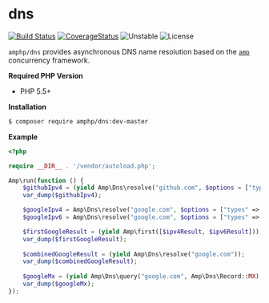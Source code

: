 # dns

[![Build Status](https://img.shields.io/travis/amphp/dns/master.svg?style=flat-square)](https://travis-ci.org/amphp/dns)
[![CoverageStatus](https://img.shields.io/coveralls/amphp/dns/master.svg?style=flat-square)](https://coveralls.io/github/amphp/dns?branch=master)
![Unstable](https://img.shields.io/badge/api-unstable-orange.svg?style=flat-square)
![License](https://img.shields.io/badge/license-MIT-blue.svg?style=flat-square)


`amphp/dns` provides asynchronous DNS name resolution based on the [`amp`](https://github.com/amphp/amp)
concurrency framework.

**Required PHP Version**

- PHP 5.5+

**Installation**

```bash
$ composer require amphp/dns:dev-master
```

**Example**

```php
<?php

require __DIR__ . '/vendor/autoload.php';

Amp\run(function () {
    $githubIpv4 = (yield Amp\Dns\resolve("github.com", $options = ["types" => Amp\Dns\Record::A]));
    var_dump($githubIpv4);

    $googleIpv4 = Amp\Dns\resolve("google.com", $options = ["types" => Amp\Dns\Record::A]);
    $googleIpv6 = Amp\Dns\resolve("google.com", $options = ["types" => Amp\Dns\Record::AAAA]);

    $firstGoogleResult = (yield Amp\first([$ipv4Result, $ipv6Result]));
    var_dump($firstGoogleResult);
    
    $combinedGoogleResult = (yield Amp\Dns\resolve("google.com"));
    var_dump($combinedGoogleResult);
    
    $googleMx = (yield Amp\Dns\query("google.com", Amp\Dns\Record::MX);
    var_dump($googleMx);
});
```
